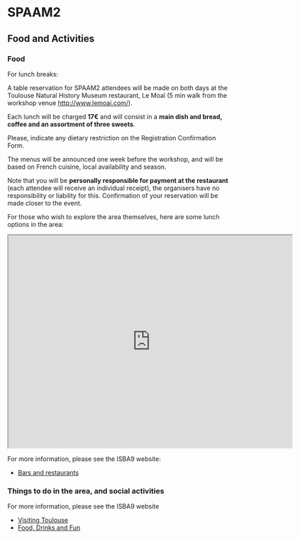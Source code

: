 # SPAAM2

## Food and Activities

### Food

For lunch breaks:

A table reservation for SPAAM2 attendees will be made on both days at the Toulouse Natural History Museum restaurant, Le Moaï (5 min walk from the workshop venue http://www.lemoai.com/).

Each lunch will be charged **17€** and will consist in a **main dish and bread, coffee and an assortment of three sweets**.

Please, indicate any dietary restriction on the Registration Confirmation Form.

The menus will be announced one week before the workshop, and will be based on French cuisine, local availability and season.

Note that you will be **personally responsible for payment at the restaurant** (each attendee will receive an individual receipt), the organisers have no responsibility or liability for this. Confirmation of your reservation will be made closer to the event. 

For those who wish to explore the area themselves, here are some lunch options in the area:

<iframe src="https://www.google.com/maps/d/u/0/embed?mid=1Q-AOMIZz3-np8muacyH99jSsJyK5F1BS" width="640" height="480"></iframe>

For more information, please see the ISBA9 website:

* [Bars and restaurants](https://isba9.sciencesconf.org/resource/page/id/7)

### Things to do in the area, and social activities 

For more information, please see the ISBA9 website

* [Visiting Toulouse](https://isba9.sciencesconf.org/resource/page/id/18)
* [Food, Drinks and Fun](https://isba9.sciencesconf.org/resource/page/id/8)

